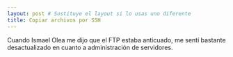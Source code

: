 ```yaml
---
layout: post # Sustituye el layout si lo usas uno diferente
title: Copiar archivos por SSH
---
```


Cuando Ismael Olea me dijo que el FTP estaba anticuado, me sentí bastante desactualizado en cuanto a administración de servidores.
